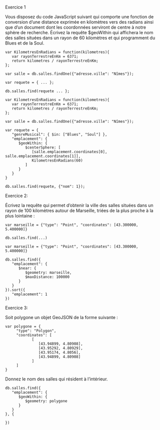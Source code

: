 Exercice 1

Vous disposez du code JavaScript suivant qui comporte une fonction de conversion d’une distance exprimée en kilomètres vers des radians ainsi que d’un document dont les coordonnées serviront de centre à notre sphère de recherche. Écrivez la requête $geoWithin qui affichera le nom des salles situées dans un rayon de 60 kilomètres et qui programment du Blues et de la Soul.

```
var KilometresEnRadians = function(kilometres){ 
   var rayonTerrestreEnKm = 6371; 
   return kilometres / rayonTerrestreEnKm; 
}; 
 
var salle = db.salles.findOne({"adresse.ville": "Nîmes"}); 
 
var requete = { ... }; 
 
db.salles.find(requete ... }; 
```

```
var KilometresEnRadians = function(kilometres){ 
   var rayonTerrestreEnKm = 6371; 
   return kilometres / rayonTerrestreEnKm; 
}; 
 
var salle = db.salles.findOne({"adresse.ville": "Nîmes"}); 
 
var requete = {
   "genreMusical": { $in: ["Blues", "Soul"] },
   "emplacement": {
      $geoWithin: {
         $centerSphere: [
            [salle.emplacement.coordinates[0], salle.emplacement.coordinates[1]],
            KilometresEnRadians(60)
         ]
      }
   }
} 
 
db.salles.find(requete, {"nom": 1}); 
```

Exercice 2: 

Écrivez la requête qui permet d’obtenir la ville des salles situées dans un rayon de 100 kilomètres autour de Marseille, triées de la plus proche à la plus lointaine :

```
var marseille = {"type": "Point", "coordinates": [43.300000, 5.400000]} 
 
db.salles.find(...) 
```

```
var marseille = {"type": "Point", "coordinates": [43.300000, 5.400000]} 
 
db.salles.find({
   "emplacement": {
      $near: {
         $geometry: marseille,
         $maxDistance: 100000
      }
   }
}).sort({
   "emplacement": 1
})
```

Exercice 3:

Soit polygone un objet GeoJSON de la forme suivante :

```
var polygone = { 
     "type": "Polygon", 
     "coordinates": [ 
            [ 
               [43.94899, 4.80908], 
               [43.95292, 4.80929], 
               [43.95174, 4.8056], 
               [43.94899, 4.80908] 
            ] 
     ] 
} 
```

Donnez le nom des salles qui résident à l’intérieur.
```
db.salles.find({
   "emplacement": {
      $geoWithin: {
         $geometry: polygone
      }
   }
}, {
   
})
```